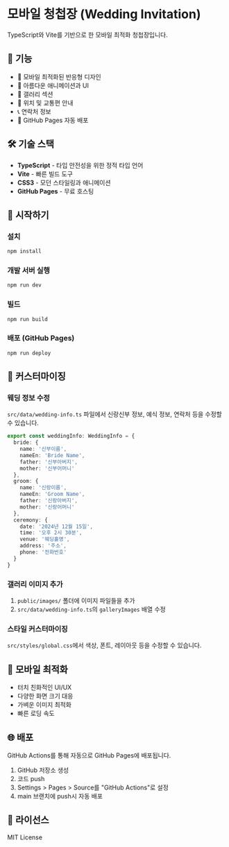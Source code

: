 # 모바일 청첩장 (Wedding Invitation)

TypeScript와 Vite를 기반으로 한 모바일 최적화 청첩장입니다.

## 🎨 기능

- 📱 모바일 최적화된 반응형 디자인
- 💝 아름다운 애니메이션과 UI
- 📸 갤러리 섹션
- 📍 위치 및 교통편 안내
- 📞 연락처 정보
- 🚀 GitHub Pages 자동 배포

## 🛠️ 기술 스택

- **TypeScript** - 타입 안전성을 위한 정적 타입 언어
- **Vite** - 빠른 빌드 도구
- **CSS3** - 모던 스타일링과 애니메이션
- **GitHub Pages** - 무료 호스팅

## 🚀 시작하기

### 설치

```bash
npm install
```

### 개발 서버 실행

```bash
npm run dev
```

### 빌드

```bash
npm run build
```

### 배포 (GitHub Pages)

```bash
npm run deploy
```

## 📝 커스터마이징

### 웨딩 정보 수정

`src/data/wedding-info.ts` 파일에서 신랑신부 정보, 예식 정보, 연락처 등을 수정할 수 있습니다.

```typescript
export const weddingInfo: WeddingInfo = {
  bride: {
    name: '신부이름',
    nameEn: 'Bride Name',
    father: '신부아버지',
    mother: '신부어머니'
  },
  groom: {
    name: '신랑이름', 
    nameEn: 'Groom Name',
    father: '신랑아버지',
    mother: '신랑어머니'
  },
  ceremony: {
    date: '2024년 12월 15일',
    time: '오후 2시 30분',
    venue: '웨딩홀명',
    address: '주소',
    phone: '전화번호'
  }
}
```

### 갤러리 이미지 추가

1. `public/images/` 폴더에 이미지 파일들을 추가
2. `src/data/wedding-info.ts`의 `galleryImages` 배열 수정

### 스타일 커스터마이징

`src/styles/global.css`에서 색상, 폰트, 레이아웃 등을 수정할 수 있습니다.

## 📱 모바일 최적화

- 터치 친화적인 UI/UX
- 다양한 화면 크기 대응
- 가벼운 이미지 최적화
- 빠른 로딩 속도

## 🌐 배포

GitHub Actions를 통해 자동으로 GitHub Pages에 배포됩니다.

1. GitHub 저장소 생성
2. 코드 push
3. Settings > Pages > Source를 "GitHub Actions"로 설정
4. main 브랜치에 push시 자동 배포

## 📄 라이선스

MIT License
